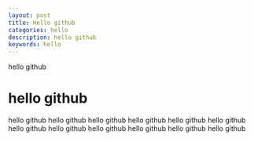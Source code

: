```yaml
---
layout: post
title: Hello github
categories: hello
description: hello github
keywords: hello
---
```


hello github

# hello github

hello github
hello github
hello github
hello github
hello github
hello github
hello github
hello github
hello github
hello github
hello github
hello github

